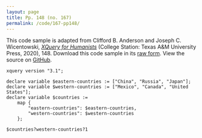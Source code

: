 ```yaml
---
layout: page
title: Pp. 148 (no. 167)
permalink: /code/167-pp148/
---
```


This code sample is adapted from Clifford B. Anderson and Joseph C. Wicentowski, 
[_XQuery for Humanists_](/) (College Station: Texas A&M University Press, 2020), 148. 
Download this code sample in its [raw form](/code/167-pp148/167-pp148.xq).
View the source on [GitHub](https://github.com/coding4humanists/xquery4humanists/blob/release/code/167-pp148/167-pp148.xq).

```xquery
xquery version "3.1";

declare variable $eastern-countries := ["China", "Russia", "Japan"];
declare variable $western-countries := ["Mexico", "Canada", "United States"];
declare variable $countries := 
    map {
        "eastern-countries": $eastern-countries,
        "western-countries": $western-countries
    };

$countries?western-countries?1
```  
